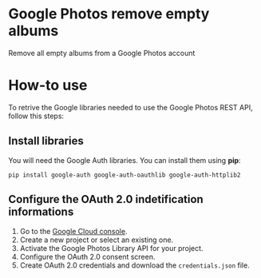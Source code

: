 # Google Photos remove empty albums
Remove all empty albums from a Google Photos account

# How-to use

To retrive the Google libraries needed to use the Google Photos REST API, follow this steps:

## Install libraries

You will need the Google Auth libraries. You can install them using **pip**:

```
pip install google-auth google-auth-oauthlib google-auth-httplib2
```

## Configure the OAuth 2.0 indetification informations

1. Go to the [Google Cloud console](https://console.cloud.google.com/).
2. Create a new project or select an existing one.
3. Activate the Google Photos Library API for your project.
4. Configure the OAuth 2.0 consent screen.
5. Create OAuth 2.0 credentials and download the `credentials.json` file.